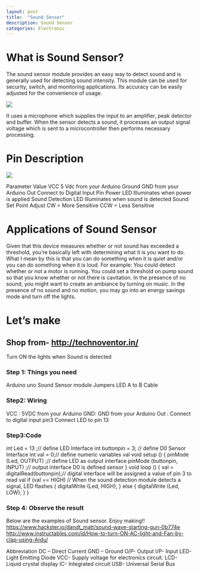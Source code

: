 ```yaml
---
layout: post
title:  "Sound Sensor"
description: Sound Sensor
categories: Electronic
---
```


# What is Sound Sensor?
The sound sensor module provides an easy way to detect sound and is generally used for detecting sound intensity. This module can be used for security, switch, and monitoring applications. Its accuracy can be easily adjusted for the convenience of usage.

![]({{site.baseurl}}/images/Electronic/11/01.jpg)

It uses a microphone which supplies the input to an amplifier, peak detector and buffer. When the sensor detects a sound, it processes an output signal voltage 
which is sent to a microcontroller then performs necessary processing.

# Pin Description

![]({{site.baseurl}}/images/Electronic/9/02.png)

Parameter
Value
VCC
5 Vdc from your Arduino
Ground
GND from your Arduino
Out
Connect to Digital Input Pin
Power LED
Illuminates when power is applied
Sound Detection LED
Illuminates when sound is detected
Sound Set Point Adjust
CW = More Sensitive
CCW = Less Sensitive

# Applications of Sound Sensor
Given that this device measures whether or not sound has exceeded a threshold,  you’re basically left with determining what it is you want to do.   What I mean by this is that you can do something when it is quiet and/or you can do something when it is loud.  For example:
You could detect whether or not a motor is running.
You could set a threshold on pump sound so that you know whether or not there is cavitation.
In the presence of no sound,  you might want to create an ambiance by turning on music.
In the presence of no sound and no motion, you may go into an energy savings mode and turn off the lights.

# Let’s make
## Shop from- http://technoventor.in/

Turn ON the lights when Sound is detected
### Step 1: Things you need
Arduino uno
Sound Sensor module
Jumpers 
LED
A to B Cable

### Step2: Wiring
VCC : 5VDC from your Arduino
GND:  GND from your Arduino
Out : Connect to digital input pin3
Connect LED to pin 13


### Step3:Code
int Led = 13 ;// define LED Interface
int buttonpin = 3; // define D0 Sensor Interface
int val = 0;// define numeric variables val
 void setup ()
{
 pinMode (Led, OUTPUT) ;// define LED as output interface
 pinMode (buttonpin, INPUT) ;// output interface D0 is defined sensor
}
 void loop ()
{
val = digitalRead(buttonpin);// digital interface will be assigned a value of pin 3 to read val
if (val == HIGH) // When the sound detection module detects a signal, LED flashes
{
digitalWrite (Led, HIGH);
 }
 else
 {
digitalWrite (Led, LOW);
  }
}

### Step 4: Observe the result

Below are the examples of Sound sensor. Enjoy making!!
https://www.hackster.io/dandt_matt/sound-wave-starting-gun-0b774e
http://www.instructables.com/id/How-to-turn-ON-AC-light-and-Fan-by-clap-using-Ardu/

Abbreviation
DC – Direct Current
GND – Ground 
O/P- Output
I/P- Input
LED- Light Emitting Diode
VCC-  Supply voltage for electronics circuit.
LCD- Liquid crystal display
IC- Integrated circuit
USB- Universal Serial Bus
